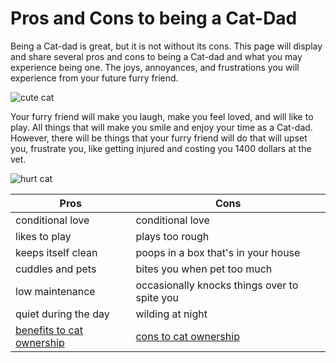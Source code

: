 # Pros and Cons to being a Cat-Dad

Being a Cat-dad is great, but it is not without its cons. This page will display and share several pros and cons to being a Cat-dad and what you may experience being one. The joys, annoyances, and frustrations you will experience from your future furry friend.

![cute cat](/images/Eddiecute.jpg)

Your furry friend will make you laugh, make you feel loved, and will like to play. All things that will make you smile and enjoy your time as a Cat-dad. However, there will be things that your furry friend will do that will upset you, frustrate you, like getting injured and costing you 1400 dollars at the vet.

![hurt cat](/images/Eddiehurt.jpg)

| Pros                    | Cons                                       |
|-------------------------|--------------------------------------------|
| conditional love        | conditional love                           |
| likes to play           | plays too rough                            |
| keeps itself clean     | poops in a box that's in your house       |
| cuddles and pets        | bites you when pet too much                |
| low maintenance         | occasionally knocks things over to spite you |
| quiet during the day    | wilding at night                           |
| [benefits to cat ownership](https://www.helpguide.org/articles/healthy-living/joys-of-owning-a-cat.htm) | [cons to cat ownership](https://pethelpful.com/cats/Reasons-Not-to-Have-a-Pet-Cat) |
